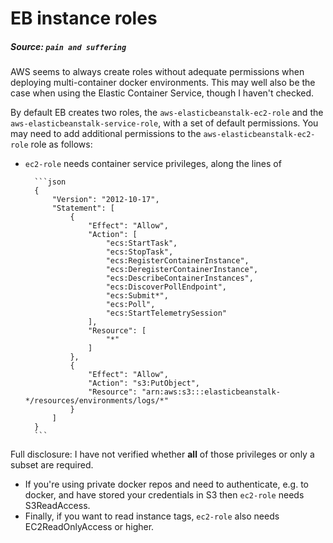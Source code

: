 # EB instance roles

##### Source: `pain and suffering`

AWS seems to always create roles without adequate permissions when deploying multi-container docker environments. This
may well also be the case when using the Elastic Container Service, though I haven't checked.

By default EB creates two roles, the `aws-elasticbeanstalk-ec2-role` and the `aws-elasticbeanstalk-service-role`, with
a set of default permissions. You may need to add additional permissions to the `aws-elasticbeanstalk-ec2-role` role as follows:
* `ec2-role` needs container service privileges, along the lines of

        ```json
        {
            "Version": "2012-10-17",
            "Statement": [
                {
                    "Effect": "Allow",
                    "Action": [
                        "ecs:StartTask",
                        "ecs:StopTask",
                        "ecs:RegisterContainerInstance",
                        "ecs:DeregisterContainerInstance",
                        "ecs:DescribeContainerInstances",
                        "ecs:DiscoverPollEndpoint",
                        "ecs:Submit*",
                        "ecs:Poll",
                        "ecs:StartTelemetrySession"
                    ],
                    "Resource": [
                        "*"
                    ]
                },
                {
                    "Effect": "Allow",
                    "Action": "s3:PutObject",
                    "Resource": "arn:aws:s3:::elasticbeanstalk-*/resources/environments/logs/*"
                }
            ]
        }
        ```

 Full disclosure: I have not verified whether **all** of those privileges or only a subset are required.
* If you're using private docker repos and need to authenticate, e.g. to docker, and have stored your credentials in S3 then 
`ec2-role` needs S3ReadAccess.
* Finally, if you want to read instance tags, `ec2-role` also needs EC2ReadOnlyAccess or higher.